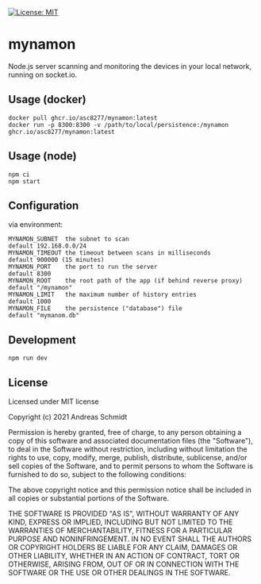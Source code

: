 [![License: MIT](https://img.shields.io/badge/License-MIT-yellow.svg)](https://opensource.org/licenses/MIT) 

# mynamon
Node.js server scanning and monitoring the devices in your local network, running on socket.io.

## Usage (docker)

```
docker pull ghcr.io/asc8277/mynamon:latest
docker run -p 8300:8300 -v /path/to/local/persistence:/mynamon ghcr.io/asc8277/mynamon:latest
```

## Usage (node)

```
npm ci
npm start
```

## Configuration
via environment:
```
MYNAMON_SUBNET  the subnet to scan                                 default 192.168.0.0/24
MYNAMON_TIMEOUT the timeout between scans in milliseconds          default 900000 (15 minutes)
MYNAMON_PORT    the port to run the server                         default 8300
MYNAMON_ROOT    the root path of the app (if behind reverse proxy) default "/mynamon"
MYNAMON_LIMIT   the maximum number of history entries              default 1000
MYNAMON_FILE    the persistence ("database") file                  default "mymanom.db"
```

## Development

```
npm run dev
```

## License

Licensed under MIT license

Copyright (c) 2021 Andreas Schmidt

Permission is hereby granted, free of charge, to any person obtaining
a copy of this software and associated documentation files (the
"Software"), to deal in the Software without restriction, including
without limitation the rights to use, copy, modify, merge, publish,
distribute, sublicense, and/or sell copies of the Software, and to
permit persons to whom the Software is furnished to do so, subject to
the following conditions:

The above copyright notice and this permission notice shall be
included in all copies or substantial portions of the Software.

THE SOFTWARE IS PROVIDED "AS IS", WITHOUT WARRANTY OF ANY KIND,
EXPRESS OR IMPLIED, INCLUDING BUT NOT LIMITED TO THE WARRANTIES OF
MERCHANTABILITY, FITNESS FOR A PARTICULAR PURPOSE AND
NONINFRINGEMENT. IN NO EVENT SHALL THE AUTHORS OR COPYRIGHT HOLDERS BE
LIABLE FOR ANY CLAIM, DAMAGES OR OTHER LIABILITY, WHETHER IN AN ACTION
OF CONTRACT, TORT OR OTHERWISE, ARISING FROM, OUT OF OR IN CONNECTION
WITH THE SOFTWARE OR THE USE OR OTHER DEALINGS IN THE SOFTWARE.
